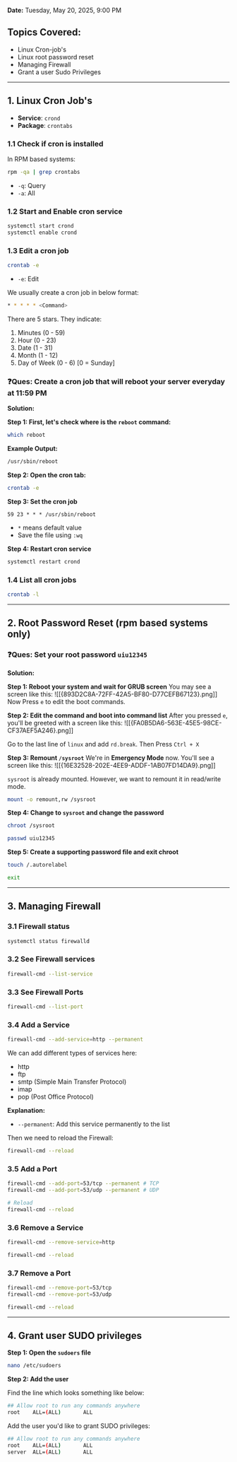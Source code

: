 **Date:** Tuesday, May 20, 2025, 9:00 PM

## Topics Covered:
- Linux Cron-job's
- Linux root password reset
- Managing Firewall
- Grant a user Sudo Privileges

---
## 1. Linux Cron Job's
- **Service**: `crond`
- **Package**: `crontabs`

### 1.1 Check if cron is installed
In RPM based systems:
```bash
rpm -qa | grep crontabs
```
- `-q`: Query
- `-a`: All

### 1.2 Start and Enable cron service
```bash
systemctl start crond
systemctl enable crond
```

### 1.3 Edit a cron job
```bash
crontab -e 
```
- `-e`: Edit

We usually create a cron job in below format:
```bash
* * * * * <Command>
```

There are 5 stars. They indicate:
1. Minutes (0 - 59)
2. Hour (0 - 23)
3. Date (1 - 31)
4. Month (1 - 12)
5. Day of Week (0 - 6) \[0 = Sunday]

### ❓Ques: Create a cron job that will reboot your server everyday at 11:59 PM

**Solution:**

**Step 1: First, let's check where is the `reboot` command:**
```bash
which reboot
```

**Example Output:**
```bash
/usr/sbin/reboot
```

 **Step 2: Open the cron tab:**
```bash
crontab -e
```

**Step 3: Set the cron job**
```
59 23 * * * /usr/sbin/reboot
```
- `*` means default value
- Save the file using `:wq`

**Step 4: Restart cron service**
```bash
systemctl restart crond
```

### 1.4 List all cron jobs
```bash
crontab -l
```

---
## 2. Root Password Reset (rpm based systems only)

### ❓Ques: Set your root password `uiu12345`

**Solution:**

**Step 1: Reboot your system and wait for GRUB screen**
You may see a screen like this:
![[{893D2C8A-72FF-42A5-BF80-D77CEFB67123}.png]]
Now Press `e` to edit the boot commands.

**Step 2: Edit the command and boot into command list**
After you pressed `e`, you'll be greeted with a screen like this:
![[{FA0B5DA6-563E-45E5-98CE-CF37AEF5A246}.png]]

Go to the last line of `linux` and add `rd.break`.
Then Press `Ctrl + X`

**Step 3: Remount `/sysroot`**
We're in **Emergency Mode** now. You'll see a screen like this:
![[{16E32528-202E-4EE9-ADDF-1AB07FD14DA9}.png]]

`sysroot` is already mounted. However, we want to remount it in read/write mode.
```bash
mount -o remount,rw /sysroot
```

**Step 4: Change to `sysroot` and change the password**
```bash
chroot /sysroot
```

```bash
passwd uiu12345
```

**Step 5: Create a supporting password file and exit chroot**
```bash
touch /.autorelabel
```

```bash
exit
```

---
## 3. Managing Firewall
### 3.1 Firewall status
```bash
systemctl status firewalld
```

### 3.2 See Firewall services
```bash
firewall-cmd --list-service
```

### 3.3 See Firewall Ports
```bash
firewall-cmd --list-port
```

### 3.4 Add a Service
```bash
firewall-cmd --add-service=http --permanent
```

We can add different types of services here:
- http
- ftp
- smtp (Simple Main Transfer Protocol)
- imap
- pop (Post Office Protocol)

**Explanation:**
- `--permanent`: Add this service permanently to the list

Then we need to reload the Firewall:
```bash
firewall-cmd --reload
```

### 3.5 Add a Port
```bash
firewall-cmd --add-port=53/tcp --permanent # TCP
firewall-cmd --add-port=53/udp --permanent # UDP

# Reload
firewall-cmd --reload
```

### 3.6 Remove a Service
```bash
firewall-cmd --remove-service=http

firewall-cmd --reload
```

### 3.7 Remove a Port
```bash
firewall-cmd --remove-port=53/tcp
firewall-cmd --remove-port=53/udp

firewall-cmd --reload
```

---

## 4. Grant user SUDO privileges

**Step 1: Open the `sudoers` file**
```bash
nano /etc/sudoers
```

**Step 2: Add the user**

Find the line which looks something like below:
```bash
## Allow root to run any commands anywhere 
root    ALL=(ALL)       ALL
```

Add the user you'd like to grant SUDO privileges:
```bash
## Allow root to run any commands anywhere 
root    ALL=(ALL)       ALL
server  ALL=(ALL)       ALL
```
